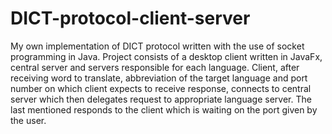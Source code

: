 # DICT-protocol-client-server
My own implementation of DICT protocol written with the use of socket programming in Java.
Project consists of a desktop client written in JavaFx, central server and servers responsible for each language. Client, after receiving word to translate, abbreviation of the target language and port number on which client expects to receive response, connects to central server which then delegates request to appropriate language server. The last mentioned responds to the client which is waiting on the port given by the user.
